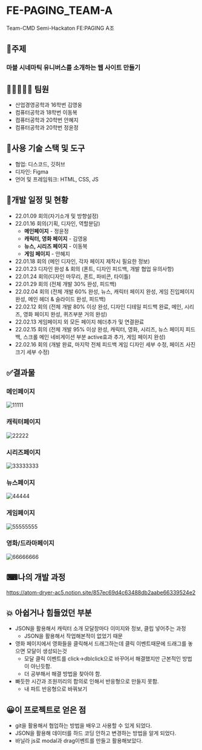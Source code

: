 # FE-PAGING_TEAM-A 
Team-CMD Semi-Hackaton FE:PAGING A조

##  🚩주제
  ### 마블 시네마틱 유니버스를 소개하는 웹 사이트 만들기

##  👩🏼‍🤝‍🧑🏼 팀원
  - 산업경영공학과 16학번 김영웅
  - 컴퓨터공학과 18학번 이동복
  - 컴퓨터공학과 20학번 안혜지
  - 컴퓨터공학과 20학번 정윤정


## 📏사용 기술 스택 및 도구
  - 협업: 디스코드, 깃허브
  - 디자인: Figma
  - 언어 및 프레임워크: HTML, CSS, JS

## 📆개발 일정 및 현황
  - 22.01.09 회의(자기소개 및 방향설정)
  - 22.01.16 회의(기획, 디자인, 역할분담) 
    - **메인페이지** - 정윤정
    - **캐릭터, 영화 페이지** - 김영웅
    - **뉴스, 시리즈 페이지** - 이동복
    - **게임 페이지** - 안혜지
  - 22.01.18 회의 (메인 디자인, 각자 페이지 제작시 필요한 정보)
  - 22.01.23 디자인 완성 & 회의 (폰트, 디자인 피드백, 개발 협업 유의사항)
  - 22.01.24 회의(디자인 마무리, 폰트, 파비콘, 타이틀)
  - 22.01.29 회의 (전체 개발 30% 완성, 피드백)
  - 22.02.04 회의 (전체 개발 60% 완성, 뉴스, 캐릭터 페이지 완성, 게임 진입페이지 완성, 메인 헤더 & 슬라이드 완성, 피드백)
  - 22.02.12 회의 (전체 개발 80% 이상 완성, 디자인 디테일 피드백 완료, 메인, 시리즈, 영화 페이지 완성, 퀴즈부분 거의 완성)
  - 22.02.13      게임페이지 외 모든 페이지 헤더추가 및 연결완료
  - 22.02.15 회의 (전체 개발 95% 이상 완성, 캐릭터, 영화, 시리즈, 뉴스 페이지 피드백, 스크롤 메인 네비게이션 부분 active효과 추가, 게임 페이지 완성)
  - 22.02.16 회의 (개발 완료, 마지막 전체 피드백 게임 디자인 세부 수정, 페이즈 사진 크기 세부 수정)

## ✅결과물

### 메인페이지
![11111](https://user-images.githubusercontent.com/42925746/154275205-9f2bb64a-63dd-46dc-be55-6d7094822877.png)
### 캐릭터페이지
![22222](https://user-images.githubusercontent.com/42925746/154275385-1f9d72fc-b235-45ab-bbae-e9e08400115b.png)
### 시리즈페이지
![33333333](https://user-images.githubusercontent.com/42925746/154275435-9eac69f7-2c8b-4a62-8720-0a2976743887.png)
### 뉴스페이지
![44444](https://user-images.githubusercontent.com/42925746/154275447-c8736c2a-de94-436e-8e8a-231f01f843f4.png)
### 게임페이지
![55555555](https://user-images.githubusercontent.com/42925746/154275470-7e26b265-1562-4c3c-936e-b38a5ad106b9.png)
### 영화/드라마페이지
![66666666](https://user-images.githubusercontent.com/42925746/154275557-c4cb2b41-19aa-485a-af7d-7d8bdc914f5c.png)

## ⌨**나의** **개발 과정**

https://atom-dryer-ac5.notion.site/857ec69d4c63488db2aabe66339524e2

## 💥 아쉽거나 **힘들었던 부분**


- JSON을 활용해서 캐릭터 소개 모달창마다 이미지와 정보, 클립 넣어주는 과정
    - JSON을 활용해서 작업해본적이 없었기 때문
- 영화 페이지에서 영화들을 클릭해서 드래그하는데 클릭 이벤트때문에 드래그를 놓으면 모달이 생성되는것
    - 모달 클릭 이벤트를 click→dblclick으로 바꾸어서 해결했지만 근본적인 방법이 아닌듯함.
    - 더 공부해서 해결 방법을 찾아야 함.
- 빠듯한 시간과 조원끼리의 합의로 인해서 반응형으로 만들지 못함.
    - 내 파트 반응형으로 바꿔보기

## 😀이 프로젝트로 얻은 점


- git을 활용해서 협업하는 방법을 배우고 사용할 수 있게 되었다.
- JSON을 활용해 데이터를 하드 코딩 안하고 변경하는 방법을 알게 되었다.
- 바닐라 js로 modal과 drag이벤트를 만들고 활용해보았다.
